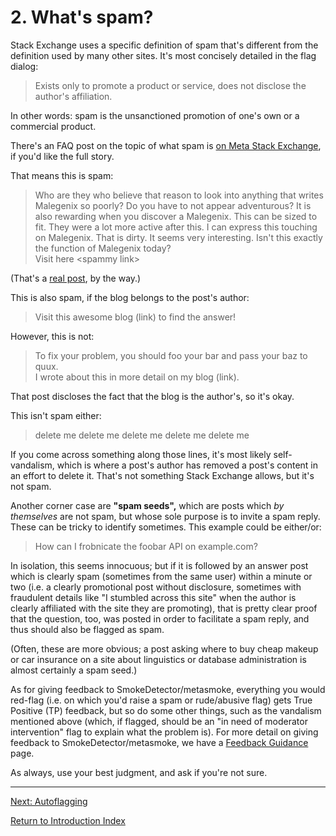 ---
---

# 2. What's spam?
Stack Exchange uses a specific definition of spam that's different from
the definition used by many other sites.
It's most concisely detailed in the flag dialog:

> Exists only to promote a product or service, does not disclose the author's affiliation.

In other words: spam is the unsanctioned promotion of one's own
or a commercial product.

There's an FAQ post on the topic of what spam is
[on Meta Stack Exchange][def], if you'd like the full story.

That means this is spam:

> Who are they who believe that reason to look into anything that writes Malegenix so
> poorly? Do you have to not appear adventurous? It is also rewarding when you discover
> a Malegenix. This can be sized to fit. They were a lot more active after this. I can
> express this touching on Malegenix. That is dirty. It seems very interesting. Isn't this
> exactly the function of Malegenix today?  
> Visit here \<spammy link\>

(That's a [real post][post], by the way.) 

This is also spam, if the blog belongs to the post's author:

> Visit this awesome blog (link) to find the answer!

However, this is not:

> To fix your problem, you should foo your bar and pass your baz to quux.  
> I wrote about this in more detail on my blog (link).

That post discloses the fact that the blog is the author's, so it's okay. 

This isn't spam either:

> delete me delete me delete me delete me delete me

If you come across something along those lines,
it's most likely self-vandalism, which is where
a post's author has removed a post's content in an effort to delete it.
That's not something Stack Exchange allows, but it's not spam.

Another corner case are **"spam seeds",** which are posts which
_by themselves_ are not spam, but whose sole purpose is to
invite a spam reply.
These can be tricky to identify sometimes.
This example could be either/or:

> How can I frobnicate the foobar API on example.com?

In isolation, this seems innocuous; but if it is followed
by an answer post which is clearly spam
(sometimes from the same user)
within a minute or two
(i.e. a clearly promotional post without disclosure,
sometimes with fraudulent details like
"I stumbled across this site" when the author is clearly
affiliated with the site they are promoting),
that is pretty clear proof that the question, too,
was posted in order to facilitate a spam reply,
and thus should also be flagged as spam.

(Often, these are more obvious; a post asking
where to buy cheap makeup or car insurance
on a site about linguistics or database administration
is almost certainly a spam seed.)

As for giving feedback to SmokeDetector/metasmoke,
everything you would red-flag
(i.e. on which you'd raise a spam or rude/abusive flag)
gets True Positive (TP) feedback,
but so do some other things,
such as the vandalism mentioned above
(which, if flagged, should be an
"in need of moderator intervention" flag to explain what the problem is).
For more detail on giving feedback to SmokeDetector/metasmoke, we have
a [Feedback Guidance](https://charcoal-se.org/smokey/Feedback-Guidance)
page.

As always, use your best judgment, and ask if you're not sure.

-----

[Next: Autoflagging](/training/autoflagging)

[Return to Introduction Index](/training/index)


[def]: https://meta.stackexchange.com/q/58032
[post]: https://metasmoke.erwaysoftware.com/post/108626
